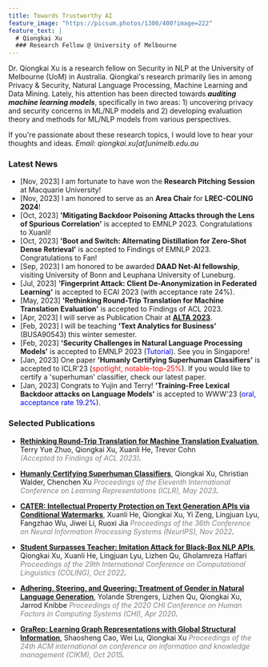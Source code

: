 ```yaml
---
title: Towards Trustworthy AI
feature_image: "https://picsum.photos/1300/400?image=222"
feature_text: |
  # Qiongkai Xu
  ### Research Fellow @ University of Melbourne
---
```


Dr. Qiongkai Xu is a research fellow on Security in NLP at the University of Melbourne (UoM) in Australia. Qiongkai's research primarily lies in among Privacy & Security, Natural Language Processing, Machine Learning and Data Mining. Lately, his attention has been directed towards ***auditing machine learning models***, specifically in two areas: 1) uncovering privacy and security concerns in ML/NLP models and 2) developing evaluation theory and methods for ML/NLP models from various perspectives. 


If you're passionate about these research topics, I would love to hear your thoughts and ideas.
*Email: qiongkai.xu[at]unimelb.edu.au*


### Latest News
+ [Nov, 2023] I am fortunate to have won the **Research Pitching Session** at Macquarie University! 
+ [Nov, 2023] I am honored to serve as an **Area Chair** for **LREC-COLING 2024**! 
+ [Oct, 2023] **'Mitigating Backdoor Poisoning Attacks through the Lens of Spurious Correlation'** is accepted to EMNLP 2023. Congratulations to Xuanli!
+ [Oct, 2023] **'Boot and Switch: Alternating Distillation for Zero-Shot Dense Retrieval'** is accepted to Findings of EMNLP 2023. Congratulations to Fan!
+ [Sep, 2023] I am honored to be awarded **DAAD Net-AI fellowship**, visiting University of Bonn and Leuphana University of Luneburg.
+ [Jul, 2023] **'Fingerprint Attack: Client De-Anonymization in Federated Learning'** is accepted to ECAI 2023 (with acceptance rate 24%).
+ [May, 2023] **'Rethinking Round-Trip Translation for Machine Translation Evaluation'** is accepted to Findings of ACL 2023. 
+ [Apr, 2023] I will serve as Publication Chair at [**ALTA 2023**](https://alta2023.alta.asn.au).
+ [Feb, 2023] I will be teaching **'Text Analytics for Business'** (BUSA90543) this winter semester.
+ [Feb, 2023] **'Security Challenges in Natural Language Processing Models'** is accepted to EMNLP 2023 (<span style="color:blue">Tutorial</span>). See you in Singapore!
+ [Jan, 2023] One paper **'Humanly Certifying Superhuman Classifiers'** is accepted to ICLR'23 (<span style="color:red">spotlight, notable-top-25%</span>). If you would like to certify a 'superhuman' classifier, check our latest paper.
+ [Jan, 2023] Congrats to Yujin and Terry! **'Training-Free Lexical Backdoor attacks on Language Models'** is accepted to WWW'23 (<span style="color:blue">oral, acceptance rate 19.2%</span>).

<!-- + [Oct, 2022] Two papers are accepted to EMNLP main conference. Congrats to Zhuang and Xuanli! -->
<!-- + [Sep, 2022] One paper is accepted to NeurIPS. Check our work on conditional watermarks for NLP APIs. -->
<!-- + [Sep, 2022] I am honored to be invited to give a talk at TrustML YSS on **'Humanly Certifying Superhuman Classifiers'**. -->
<!-- + [Aug, 2022] One paper **'Student Surpasses Teacher: Imitation Attack for Black-Box NLP APIs'** is accepted to COLING (<span style="color:blue">oral</span>). -->
<!-- + [Jun, 2022] I will join NLP Group @ University of Melbourne as a Research Fellow on Security in NLP. -->

### Selected Publications

+ [**Rethinking Round-Trip Translation for Machine Translation Evaluation**](https://aclanthology.org/2023.findings-acl.22/), Terry Yue Zhuo, Qiongkai Xu, Xuanli He, Trevor Cohn\
*<span style="color:gray">(Accepted to Findings of ACL 2023)</span>.*


+ [**Humanly Certifying Superhuman Classifiers**](https://openreview.net/forum?id=X5ZMzRYqUjB), Qiongkai Xu, Christian Walder, Chenchen Xu
*<span style="color:gray"> Proceedings of the Eleventh International Conference on Learning Representations (ICLR), May 2023</span>.*

<!-- + [**Training-Free Lexical Backdoor Attacks on Language Models**](https://arxiv.org/abs/2302.04116), Yujin Huang, Terry Zhuo Yue, Qiongkai Xu, Han Hu, Xingliang Yuan, Chunyang Chen
*<span style="color:gray">(Accepted to WWW 2023)</span>.* -->

<!-- + [**Variational Autoencoder with Disentanglement Priors for Low-Resource Task-Specific Natural Language Generation**](https://aclanthology.org/2022.emnlp-main.706), Zhuang Li, Lizhen Qu, Qiongkai Xu, Tongtong Wu, Tianyang Zhan, Gholamreza Haffari\
*<span style="color:gray">Proceedings of the 2022 Conference on Empirical Methods in Natural Language Processing (EMNLP), Dec 2022</span>.* -->

<!-- + [**Extracted BERT Model Leaks More Information than You Think!**](https://aclanthology.org/2022.emnlp-main.99/), Xuanli He, Chen Chen, Lingjuan Lyu, Qiongkai Xu\
*<span style="color:gray">Proceedings of the 2022 Conference on Empirical Methods in Natural Language Processing (EMNLP), Dec 2022</span>.* -->

+ [**CATER: Intellectual Property Protection on Text Generation APIs via Conditional Watermarks**](https://openreview.net/forum?id=L7P3IvsoUXY), Xuanli He, Qiongkai Xu, Yi Zeng, Lingjuan Lyu, Fangzhao Wu, Jiwei Li, Ruoxi Jia
*<span style="color:gray">Proceedings of the 36th Conference on Neural Information Processing Systems (NeurIPS), Nov 2022</span>.*

+ [**Student Surpasses Teacher: Imitation Attack for Black-Box NLP APIs**](https://aclanthology.org/2022.coling-1.251/), Qiongkai Xu, Xuanli He, Lingjuan Lyu, Lizhen Qu, Gholamreza Haffari 
*<span style="color:gray">Proceedings of the 29th International Conference on Computational Linguistics (COLING), Oct 2022</span>.*

<!-- + [**Protecting Intellectual Property of Language Generation APIs with Lexical Atermark**](https://arxiv.org/pdf/2112.02701.pdf), Xuanli He, Qiongkai Xu, Lingjuan Lyu, Fangzhao Wu, Chenguang Wang 
*<span style="color:gray">Proceedings of the AAAI Conference on Artificial Intelligence (AAAI), Feb 2022</span>.* -->

<!-- + [**Personal Information Leakage Detection in Conversations**](https://www.aclweb.org/anthology/2020.emnlp-main.532.pdf), Qiongkai Xu, Lizhen Qu, Zeyu Gao, Gholamreza Haffari 
*<span style="color:gray">Proceedings of the 2020 Conference on Empirical Methods in Natural Language Processing (EMNLP), Nov 2020</span>.* -->

+ [**Adhering, Steering, and Queering: Treatment of Gender in Natural Language Generation**](https://dl.acm.org/doi/abs/10.1145/3313831.3376315), Yolande Strengers, Lizhen Qu, Qiongkai Xu, Jarrod Knibbe 
*<span style="color:gray">Proceedings of the 2020 CHI Conference on Human Factors in Computing Systems (CHI), Apr 2020</span>.*

<!-- + [**Privacy-Aware Text Rewriting**](https://aclanthology.org/W19-8633.pdf)\
Qiongkai Xu, Lizhen Qu, Chenchen Xu, Ran Cui\
*<span style="color:gray">Proceedings of the 12th International Conference on Natural Language Generation (INLG), Oct 2019</span>.* -->

<!-- + [**Deep Neural networks for Learning Graph Representations**](https://ojs.aaai.org/index.php/AAAI/article/download/10179/10038), Shaosheng Cao, Wei Lu, Qiongkai Xu 
*<span style="color:gray">Proceedings of the AAAI Conference on Artificial Intelligence (AAAI), Feb 2016</span>.* -->


+ [**GraRep: Learning Graph Representations with Global Structural Information**](https://www.researchgate.net/profile/Qiongkai-Xu/publication/301417811_GraRep/links/5847ecdb08ae8e63e633b5f2/GraRep.pdf), Shaosheng Cao, Wei Lu, Qiongkai Xu 
*<span style="color:gray">Proceedings of the 24th ACM international on conference on information and knowledge management (CIKM), Oct 2015</span>.*